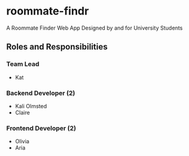 # roommate-findr
A Roommate Finder Web App Designed by and for University Students 

## Roles and Responsibilities

### Team Lead 
- Kat

### Backend Developer (2) 
- Kali Olmsted
- Claire 

### Frontend Developer (2)
- Olivia 
- Aria 


